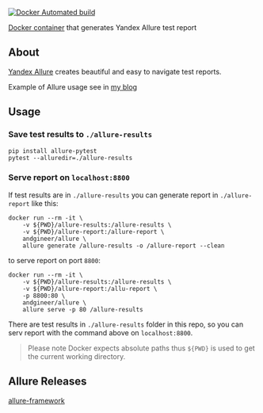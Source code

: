 [![Docker Automated build](https://img.shields.io/docker/image-size/andgineer/allure)](https://hub.docker.com/r/andgineer/allure)

[Docker container](https://hub.docker.com/r/andgineer/allure) that generates Yandex Allure test report

## About

[Yandex Allure](https://github.com/allure-framework/allure2/releases) creates beautiful and 
easy to navigate test reports.

Example of Allure usage see in [my blog](https://sorokin.engineer/posts/en/pytest_allure_selenium_auto_screenshot.html)

## Usage

### Save test results to `./allure-results`

    pip install allure-pytest
    pytest --alluredir=./allure-results

### Serve report on `localhost:8800`

If test results are in `./allure-results` you can generate report in `./allure-report` like this:

    docker run --rm -it \
        -v ${PWD}/allure-results:/allure-results \
        -v ${PWD}/allure-report:/allure-report \
        andgineer/allure \
        allure generate /allure-results -o /allure-report --clean

to serve report on port `8800`:

    docker run --rm -it \
        -v ${PWD}/allure-results:/allure-results \
        -v ${PWD}/allure-report:/allu-report \
        -p 8800:80 \
        andgineer/allure \
        allure serve -p 80 /allure-results

There are test results in `./allure-results` folder in this repo, so you can serv report
with the command above on `localhost:8800`.

> Please note Docker expects absolute paths thus `${PWD}` is used 
> to get the current working directory. 

## Allure Releases

[allure-framework](https://github.com/allure-framework/allure2/releases)


